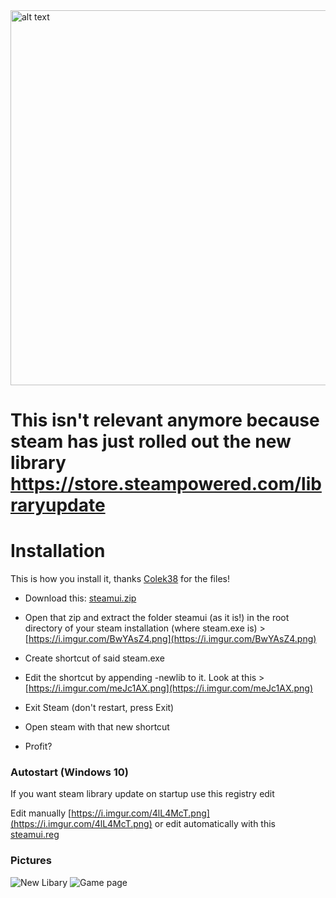 
<img src="https://i.imgur.com/SqVtqM9.png" alt="alt text" width="600px" height="auto">

# This isn't relevant anymore because steam has just rolled out the new library https://store.steampowered.com/libraryupdate

# Installation
This is how you install it, thanks  [Colek38](https://www.reddit.com/user/Colek38/)  for the files!
- Download this:  [steamui.zip](https://github.com/jeffeeeee/steam-library-update/releases/download/1.0.0/steamui.zip)

- Open that zip and extract the folder steamui (as it is!) in the root directory of your steam installation (where steam.exe is) >  [https://i.imgur.com/BwYAsZ4.png](https://i.imgur.com/BwYAsZ4.png)

- Create shortcut of said steam.exe

- Edit the shortcut by appending -newlib to it. Look at this >  [https://i.imgur.com/meJc1AX.png](https://i.imgur.com/meJc1AX.png)

- Exit Steam (don't restart, press Exit)

- Open steam with that new shortcut

- Profit?

### Autostart (Windows 10)
If you want steam library update on startup use this registry edit

Edit manually [https://i.imgur.com/4lL4McT.png](https://i.imgur.com/4lL4McT.png) or
edit automatically with this [steamui.reg](https://github.com/jeffeeeee/steam-library-update/releases/download/1.0.0/steamui.reg)

### Pictures
![New Libary](https://i.imgur.com/Kp7ejsb.png) ![Game page](https://i.imgur.com/a0d1yts.png)
